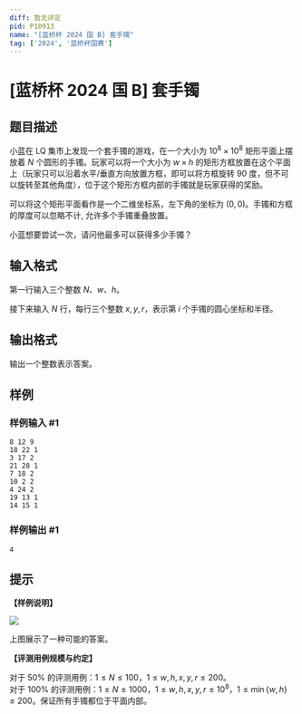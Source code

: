 ```yaml
---
diff: 暂无评定
pid: P10913
name: "[蓝桥杯 2024 国 B] 套手镯"
tag: ['2024', '蓝桥杯国赛']
---
```

# [蓝桥杯 2024 国 B] 套手镯
## 题目描述

小蓝在 LQ 集市上发现一个套手镯的游戏，在一个大小为 $10^8 \times 10^8$ 矩形平面上摆放着 $N$ 个圆形的手镯。玩家可以将一个大小为 $w \times h$ 的矩形方框放置在这个平面上（玩家只可以沿着水平/垂直方向放置方框，即可以将方框旋转 $90$ 度，但不可以旋转至其他角度），位于这个矩形方框内部的手镯就是玩家获得的奖励。

可以将这个矩形平面看作是一个二维坐标系，左下角的坐标为  $(0, 0)$。手镯和方框的厚度可以忽略不计, 允许多个手镯重叠放置。

小蓝想要尝试一次，请问他最多可以获得多少手镯？
## 输入格式

第一行输入三个整数 $N$、$w$、$h$。

接下来输入 $N$ 行，每行三个整数 $x, y, r$，表示第 $i$ 个手镯的圆心坐标和半径。
## 输出格式

输出一个整数表示答案。
## 样例

### 样例输入 #1
```
8 12 9
18 22 1
3 17 2
21 28 1
7 18 2
10 2 2
4 24 2
19 13 1
14 15 1
```
### 样例输出 #1
```
4
```
## 提示

**【样例说明】**

![](https://cdn.luogu.com.cn/upload/image_hosting/j9uggngv.png)

上图展示了一种可能的答案。

**【评测用例规模与约定】**

对于 $50\%$ 的评测用例：$1 \le N \le 100$，$1 \le w, h, x, y, r \le 200$。  
对于 $100\%$ 的评测用例：$1 \le N \le 1000$，$1 \le w, h, x, y, r \le 10^8$，$1 \le \min\{w, h\} \le 200$。保证所有手镯都位于平面内部。
